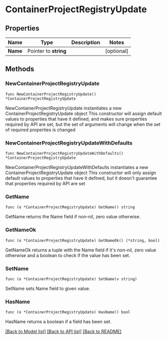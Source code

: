 # ContainerProjectRegistryUpdate

## Properties

Name | Type | Description | Notes
------------ | ------------- | ------------- | -------------
**Name** | Pointer to **string** |  | [optional] 

## Methods

### NewContainerProjectRegistryUpdate

`func NewContainerProjectRegistryUpdate() *ContainerProjectRegistryUpdate`

NewContainerProjectRegistryUpdate instantiates a new ContainerProjectRegistryUpdate object
This constructor will assign default values to properties that have it defined,
and makes sure properties required by API are set, but the set of arguments
will change when the set of required properties is changed

### NewContainerProjectRegistryUpdateWithDefaults

`func NewContainerProjectRegistryUpdateWithDefaults() *ContainerProjectRegistryUpdate`

NewContainerProjectRegistryUpdateWithDefaults instantiates a new ContainerProjectRegistryUpdate object
This constructor will only assign default values to properties that have it defined,
but it doesn't guarantee that properties required by API are set

### GetName

`func (o *ContainerProjectRegistryUpdate) GetName() string`

GetName returns the Name field if non-nil, zero value otherwise.

### GetNameOk

`func (o *ContainerProjectRegistryUpdate) GetNameOk() (*string, bool)`

GetNameOk returns a tuple with the Name field if it's non-nil, zero value otherwise
and a boolean to check if the value has been set.

### SetName

`func (o *ContainerProjectRegistryUpdate) SetName(v string)`

SetName sets Name field to given value.

### HasName

`func (o *ContainerProjectRegistryUpdate) HasName() bool`

HasName returns a boolean if a field has been set.


[[Back to Model list]](../README.md#documentation-for-models) [[Back to API list]](../README.md#documentation-for-api-endpoints) [[Back to README]](../README.md)


